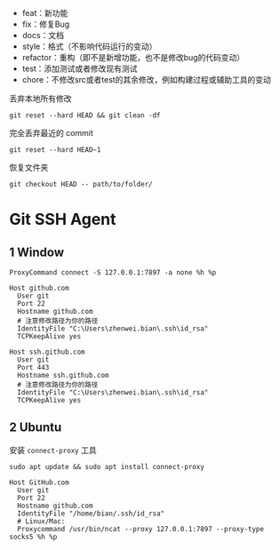 - feat：新功能
- fix：修复Bug
- docs：文档
- style：格式（不影响代码运行的变动）
- refactor：重构（即不是新增功能，也不是修改bug的代码变动）
- test：添加测试或者修改现有测试
- chore：不修改src或者test的其余修改，例如构建过程或辅助工具的变动

丢弃本地所有修改
```shell
git reset --hard HEAD && git clean -df
```
完全丢弃最近的 commit
```shell
git reset --hard HEAD~1
```
恢复文件夹
```shell
git checkout HEAD -- path/to/folder/
```
# Git SSH Agent
## 1 Window

```config
ProxyCommand connect -S 127.0.0.1:7897 -a none %h %p

Host github.com
  User git
  Port 22
  Hostname github.com
  # 注意修改路径为你的路径
  IdentityFile "C:\Users\zhenwei.bian\.ssh\id_rsa"
  TCPKeepAlive yes

Host ssh.github.com
  User git
  Port 443
  Hostname ssh.github.com
  # 注意修改路径为你的路径
  IdentityFile "C:\Users\zhenwei.bian\.ssh\id_rsa"
  TCPKeepAlive yes
```

## 2 Ubuntu

安装 `connect-proxy` 工具
```shell
sudo apt update && sudo apt install connect-proxy
```

```config
Host GitHub.com
  User git
  Port 22
  Hostname github.com
  IdentityFile "/home/bian/.ssh/id_rsa"
  # Linux/Mac:
  Proxycommand /usr/bin/ncat --proxy 127.0.0.1:7897 --proxy-type socks5 %h %p
```